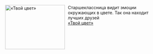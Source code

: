 <!--2025-01-14 23:03:15-->
<div class="yb">
  <div class="rss smaller1 kino_kino"><a href="https://www.kino-teatr.ru/video/45436/" title="«Твой цвет»"><img src="https://www.kino-teatr.ru/video/6/3/45436/poster.jpg" width="196" height="147" align="left" hspace="5" style="margin: 0px 10px 0px 5px" alt="«Твой цвет»"/></a>Старшеклассница видит эмоции окружающих в цвете. Так она находит лучших друзей <br><a class="light" href="https://www.kino-teatr.ru/video/45436/">«Твой цвет»</a></div>
</div>

